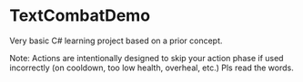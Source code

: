# TextCombatDemo

Very basic C# learning project based on a prior concept.

Note:
Actions are intentionally designed to skip your action phase if used incorrectly (on cooldown, too low health, overheal, etc.) Pls read the words.
